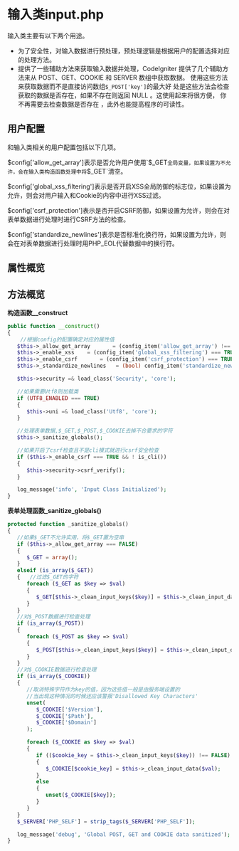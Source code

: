 # 输入类input.php
输入类主要有以下两个用途。
* 为了安全性，对输入数据进行预处理，预处理逻辑是根据用户的配置选择对应的处理方法。
* 提供了一些辅助方法来获取输入数据并处理，CodeIgniter 提供了几个辅助方法来从 POST、GET、COOKIE 和 SERVER 数组中获取数据。 使用这些方法来获取数据而不是直接访问数组`$_POST['key']`的最大好 处是这些方法会检查获取的数据是否存在，如果不存在则返回 NULL 。这使用起来将很方便， 你不再需要去检查数据是否存在 ，此外也能提高程序的可读性。
## 用户配置
和输入类相关的用户配置包括以下几项。

$config['allow_get_array']表示是否允许用户使用`$_GET`全局变量，如果设置为不允许，会在输入类构造函数处理中将`$_GET`清空。

$config['global_xss_filtering']表示是否开启XSS全局防御的标志位，如果设置为允许，则会对用户输入和Cookie的内容中进行XSS过滤。

$config['csrf_protection']表示是否开启CSRF防御，如果设置为允许，则会在对表单数据进行处理时进行CSRF方法的检查。

$config['standardize_newlines']表示是否标准化换行符，如果设置为允许，则会在对表单数据进行处理时用PHP_EOL代替数据中的换行符。

## 属性概览

## 方法概览

**构造函数__construct**
```php
public function __construct()
{
    //根据config的配置确定对应的属性值
   $this->_allow_get_array       = (config_item('allow_get_array') !== FALSE);
   $this->_enable_xss    = (config_item('global_xss_filtering') === TRUE);
   $this->_enable_csrf       = (config_item('csrf_protection') === TRUE);
   $this->_standardize_newlines   = (bool) config_item('standardize_newlines');

   $this->security =& load_class('Security', 'core');

   //如果需要Utf8则加载类
   if (UTF8_ENABLED === TRUE)
   {
      $this->uni =& load_class('Utf8', 'core');
   }

   //处理表单数据,$_GET,$_POST,$_COOKIE去掉不合要求的字符
   $this->_sanitize_globals();

   //如果开启了csrf检查且不是cli模式就进行csrf安全检查
   if ($this->_enable_csrf === TRUE && ! is_cli())
   {
      $this->security->csrf_verify();
   }

   log_message('info', 'Input Class Initialized');
}
```
**表单处理函数_sanitize_globals()**
```php
protected function _sanitize_globals()
{
   //如果$_GET不允许实用，将$_GET置为空串
   if ($this->_allow_get_array === FALSE)
   {
      $_GET = array();
   }
   elseif (is_array($_GET))
   {   //过滤$_GET的字符
      foreach ($_GET as $key => $val)
      {
         $_GET[$this->_clean_input_keys($key)] = $this->_clean_input_data($val);
      }
   }
   //对$_POST数据进行检查处理
   if (is_array($_POST))
   {
      foreach ($_POST as $key => $val)
      {
         $_POST[$this->_clean_input_keys($key)] = $this->_clean_input_data($val);
      }
   }
   //对$_COOKIE数据进行检查处理
   if (is_array($_COOKIE))
   {
      //取消特殊字符作为key的值，因为这些值一般是由服务端设置的
      //当出现这种情况的时候还应该警报'Disallowed Key Characters'
      unset(
         $_COOKIE['$Version'],
         $_COOKIE['$Path'],
         $_COOKIE['$Domain']
      );

      foreach ($_COOKIE as $key => $val)
      {
         if (($cookie_key = $this->_clean_input_keys($key)) !== FALSE)
         {
            $_COOKIE[$cookie_key] = $this->_clean_input_data($val);
         }
         else
         {
            unset($_COOKIE[$key]);
         }
      }
   }
   $_SERVER['PHP_SELF'] = strip_tags($_SERVER['PHP_SELF']);

   log_message('debug', 'Global POST, GET and COOKIE data sanitized');
}
```
